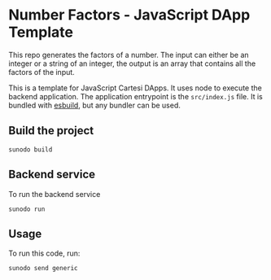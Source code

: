 # Number Factors - JavaScript DApp Template

This repo generates the factors of a number. The input can either be an integer or a string of an integer, the output is an array that contains all the factors of the input.

This is a template for JavaScript Cartesi DApps. It uses node to execute the backend application.
The application entrypoint is the `src/index.js` file. It is bundled with [esbuild](https://esbuild.github.io), but any bundler can be used.

## Build the project
```
sunodo build
```
## Backend service
To run the backend service
```
sunodo run
```
## Usage
To run this code, run:
```
sunodo send generic
```